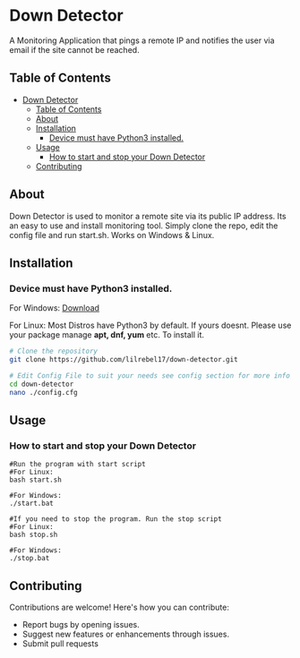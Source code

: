 # Down Detector

A Monitoring Application that pings a remote IP and notifies the user via email if the site cannot be reached. 

## Table of Contents

- [Down Detector](#down-detector)
  - [Table of Contents](#table-of-contents)
  - [About](#about)
  - [Installation](#installation)
    - [Device must have Python3 installed.](#device-must-have-python3-installed)
  - [Usage](#usage)
    - [How to start and stop your Down Detector](#how-to-start-and-stop-your-down-detector)
  - [Contributing](#contributing)

## About

Down Detector is used to monitor a remote site via its public IP address. Its an easy to use and install monitoring tool. Simply clone the repo, edit the config file and run start.sh. Works on Windows & Linux.

## Installation


### Device must have Python3 installed.

For Windows: [Download](https://www.python.org/downloads/)

For Linux: Most Distros have Python3 by default. If yours doesnt. Please use your package manage __apt, dnf, yum__ etc. To install it.

```bash
# Clone the repository
git clone https://github.com/lilrebel17/down-detector.git

# Edit Config File to suit your needs see config section for more info
cd down-detector
nano ./config.cfg
```
## Usage
### How to start and stop your Down Detector

```
#Run the program with start script
#For Linux:
bash start.sh

#For Windows:
./start.bat

#If you need to stop the program. Run the stop script
#For Linux:
bash stop.sh

#For Windows:
./stop.bat
```

## Contributing

Contributions are welcome! Here's how you can contribute:

- Report bugs by opening issues.
- Suggest new features or enhancements through issues.
- Submit pull requests